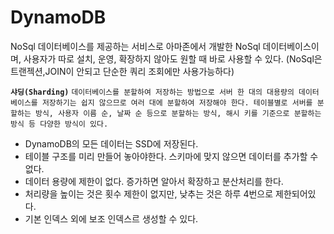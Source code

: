 # DynamoDB

NoSql 데이터베이스를 제공하는 서비스로 아마존에서 개발한 NoSql 데이터베이스이며, 사용자가 따로 설치, 운영, 확장하지 않아도 원할 때 바로 사용할 수 있다. \(NoSql은 트랜젝션,JOIN이 안되고 단순한 쿼리 조회에만 사용가능하다\)

**`샤딩(Sharding)`** `데이터베이스를 분할하여 저장하는 방법으로 서버 한 대의 대용량의 데이터베이스를 저장하기는 쉽지 않으므로 여러 대에 분할하여 저장해야 한다. 테이블별로 서버를 분할하는 방식, 사용자 이름 순, 날짜 순 등으로 분할하는 방식, 해시 키를 기준으로 분할하는 방식 등 다양한 방식이 있다.`

* DynamoDB의 모든 데이터는 SSD에 저장된다.
* 테이블 구조를 미리 만들어 놓아야한다. 스키마에 맞지 않으면 데이터를 추가할 수 없다.
* 데이터 용량에 제한이 없다. 증가하면 알아서 확장하고 분산처리를 한다.
* 처리량을 높이는 것은 횟수 제한이 없지만, 낮추는 것은 하루 4번으로 제한되어있다.
* 기본 인덱스 외에 보조 인덱스르 생성할 수 있다.  

